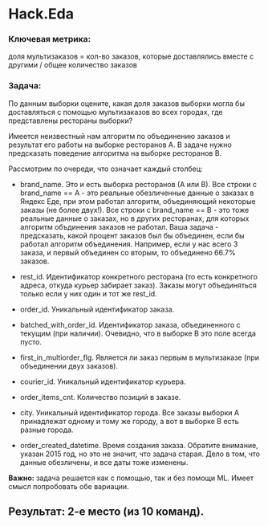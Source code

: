 # Hack.Eda


### Ключевая метрика:

доля мультизаказов = кол-во заказов, которые доставлялись вместе с другими / общее количество заказов

### Задача:

По данным выборки оцените, какая доля заказов выборки могла бы доставляться с помощью мультизаказов во всех городах, где представлены рестораны выборки?

Имеется неизвестный нам алгоритм по объединению заказов и результат его работы на выборке ресторанов А. В задаче нужно предсказать поведение алгоритма на выборке ресторанов B. 

Рассмотрим по очереди, что означает каждый столбец:

* brand_name. Это и есть выборка ресторанов (А или В). Все строки с brand_name == А - это реальные обезличенные данные о заказах в Яндекс Еде, при этом работал алгоритм, объединяющий некоторые заказы (не более двух!). Все строки с brand_name == В - это тоже реальные данные о заказах, но в других ресторанах, для которых алгоритм объдинения заказов не работал. Ваша задача - предсказать, какой процент заказов был бы объединен, если бы работал алгоритм объединения. Например, если у нас всего 3 заказа, и первый объединен со вторым, то объединено 66.7% заказов.

* rest_id. Идентификатор конкретного ресторана (то есть конкретного адреса, откуда курьер забирает заказ). Заказы могут объединяться только если у них один и тот же rest_id.

* order_id. Уникальный идентификатор заказа.

* batched_with_order_id. Идентификатор заказа, объединенного с текущим (при наличии). Очевидно, что в выборке В это поле всегда пусто.

* first_in_multiorder_flg. Является ли заказ первым в мультизаказе (при объединении двух заказов).

* courier_id. Уникальный идентификатор курьера.

* order_items_cnt. Количество позиций в заказе.

* city. Уникальный идентификатор города. Все заказы выборки А принадлежат одному и тому же городу, а вот в выборке В есть разные города.

* order_created_datetime. Время создания заказа. Обратите внимание, указан 2015 год, но это не значит, что задача старая. Дело в том, что данные обезличены, и все даты тоже изменены.

**Важно:** задача решается как с помощью, так и без помощи ML. Имеет смысл попробовать обе вариации.

## Результат: 2-е место (из 10 команд).
